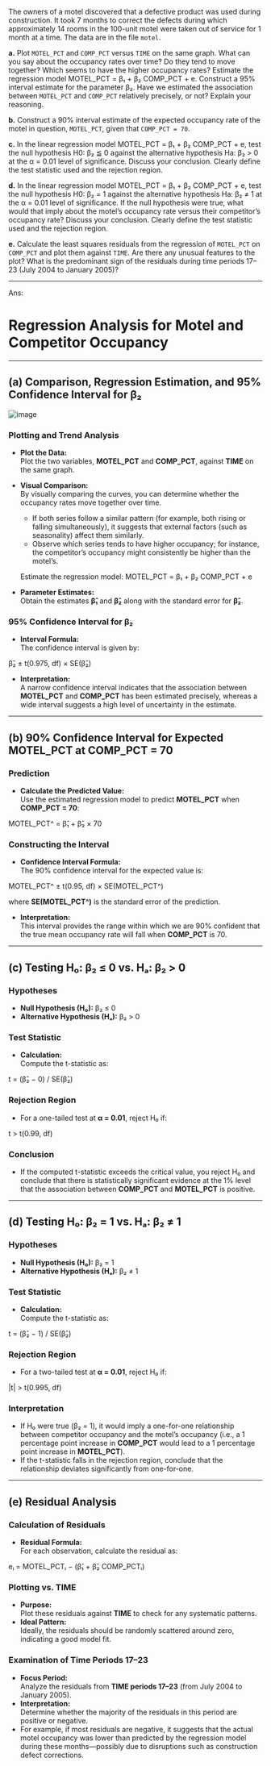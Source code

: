 The owners of a motel discovered that a defective product was used during construction. It took 7 months to correct the defects during which approximately 14 rooms in the 100-unit motel were taken out of service for 1 month at a time. The data are in the file `motel`.

**a.** Plot `MOTEL_PCT` and `COMP_PCT` versus `TIME` on the same graph. What can you say about the occupancy rates over time? Do they tend to move together? Which seems to have the higher occupancy rates? Estimate the regression model MOTEL_PCT = β₁ + β₂ COMP_PCT + e. Construct a 95% interval estimate for the parameter β₂. Have we estimated the association between `MOTEL_PCT` and `COMP_PCT` relatively precisely, or not? Explain your reasoning.

**b.** Construct a 90% interval estimate of the expected occupancy rate of the motel in question, `MOTEL_PCT`, given that `COMP_PCT = 70`.

**c.** In the linear regression model MOTEL_PCT = β₁ + β₂ COMP_PCT + e, test the null hypothesis H0: β₂ ≦ 0 against the alternative hypothesis Ha: β₂ > 0 at the α = 0.01 level of significance. Discuss your conclusion. Clearly define the test statistic used and the rejection region.

**d.** In the linear regression model MOTEL_PCT = β₁ + β₂ COMP_PCT + e, test the null hypothesis H0: β₂ = 1 against the alternative hypothesis Ha: β₂ ≠ 1 at the α = 0.01 level of significance. If the null hypothesis were true, what would that imply about the motel’s occupancy rate versus their competitor’s occupancy rate? Discuss your conclusion. Clearly define the test statistic used and the rejection region.

**e.** Calculate the least squares residuals from the regression of `MOTEL_PCT` on `COMP_PCT` and plot them against `TIME`. Are there any unusual features to the plot? What is the predominant sign of the residuals during time periods 17–23 (July 2004 to January 2005)?

---

Ans:

# Regression Analysis for Motel and Competitor Occupancy

---

## (a) Comparison, Regression Estimation, and 95% Confidence Interval for β₂
![image](https://github.com/user-attachments/assets/64955f9d-a75c-49b8-902d-52d48edca613)

### Plotting and Trend Analysis
- **Plot the Data:**  
  Plot the two variables, **MOTEL_PCT** and **COMP_PCT**, against **TIME** on the same graph.
- **Visual Comparison:**  
  By visually comparing the curves, you can determine whether the occupancy rates move together over time.  
  - If both series follow a similar pattern (for example, both rising or falling simultaneously), it suggests that external factors (such as seasonality) affect them similarly.
  - Observe which series tends to have higher occupancy; for instance, the competitor’s occupancy might consistently be higher than the motel’s.

  Estimate the regression model:
MOTEL_PCT = β₁ + β₂ COMP_PCT + e

- **Parameter Estimates:**  
Obtain the estimates **β̂₁** and **β̂₂** along with the standard error for **β̂₂**.

### 95% Confidence Interval for β₂
- **Interval Formula:**  
The confidence interval is given by:

β̂₂ ± t(0.975, df) × SE(β̂₂)


- **Interpretation:**  
A narrow confidence interval indicates that the association between **MOTEL_PCT** and **COMP_PCT** has been estimated precisely, whereas a wide interval suggests a high level of uncertainty in the estimate.

---

## (b) 90% Confidence Interval for Expected MOTEL_PCT at COMP_PCT = 70

### Prediction
- **Calculate the Predicted Value:**  
Use the estimated regression model to predict **MOTEL_PCT** when **COMP_PCT = 70**:

MOTEL_PCT^ = β̂₁ + β̂₂ × 70

### Constructing the Interval
- **Confidence Interval Formula:**  
The 90% confidence interval for the expected value is:

MOTEL_PCT^ ± t(0.95, df) × SE(MOTEL_PCT^)


where **SE(MOTEL_PCT^)** is the standard error of the prediction.
- **Interpretation:**  
This interval provides the range within which we are 90% confident that the true mean occupancy rate will fall when **COMP_PCT** is 70.

---

## (c) Testing H₀: β₂ ≤ 0 vs. Hₐ: β₂ > 0

### Hypotheses
- **Null Hypothesis (H₀):** β₂ ≤ 0  
- **Alternative Hypothesis (Hₐ):** β₂ > 0

### Test Statistic
- **Calculation:**  
Compute the t-statistic as:

t = (β̂₂ − 0) / SE(β̂₂)


### Rejection Region
- For a one-tailed test at **α = 0.01**, reject H₀ if:

t > t(0.99, df)


### Conclusion
- If the computed t-statistic exceeds the critical value, you reject H₀ and conclude that there is statistically significant evidence at the 1% level that the association between **COMP_PCT** and **MOTEL_PCT** is positive.

---

## (d) Testing H₀: β₂ = 1 vs. Hₐ: β₂ ≠ 1

### Hypotheses
- **Null Hypothesis (H₀):** β₂ = 1  
- **Alternative Hypothesis (Hₐ):** β₂ ≠ 1

### Test Statistic
- **Calculation:**  
Compute the t-statistic as:

t = (β̂₂ − 1) / SE(β̂₂)


### Rejection Region
- For a two-tailed test at **α = 0.01**, reject H₀ if:

|t| > t(0.995, df)


### Interpretation
- If H₀ were true (β₂ = 1), it would imply a one-for-one relationship between competitor occupancy and the motel’s occupancy (i.e., a 1 percentage point increase in **COMP_PCT** would lead to a 1 percentage point increase in **MOTEL_PCT**).
- If the t-statistic falls in the rejection region, conclude that the relationship deviates significantly from one-for-one.

---

## (e) Residual Analysis

### Calculation of Residuals
- **Residual Formula:**  
For each observation, calculate the residual as:

eᵢ = MOTEL_PCTᵢ − (β̂₁ + β̂₂ COMP_PCTᵢ)


### Plotting vs. TIME
- **Purpose:**  
Plot these residuals against **TIME** to check for any systematic patterns.
- **Ideal Pattern:**  
Ideally, the residuals should be randomly scattered around zero, indicating a good model fit.

### Examination of Time Periods 17–23
- **Focus Period:**  
Analyze the residuals from **TIME periods 17–23** (from July 2004 to January 2005).
- **Interpretation:**  
Determine whether the majority of the residuals in this period are positive or negative.  
- For example, if most residuals are negative, it suggests that the actual motel occupancy was lower than predicted by the regression model during these months—possibly due to disruptions such as construction defect corrections.
